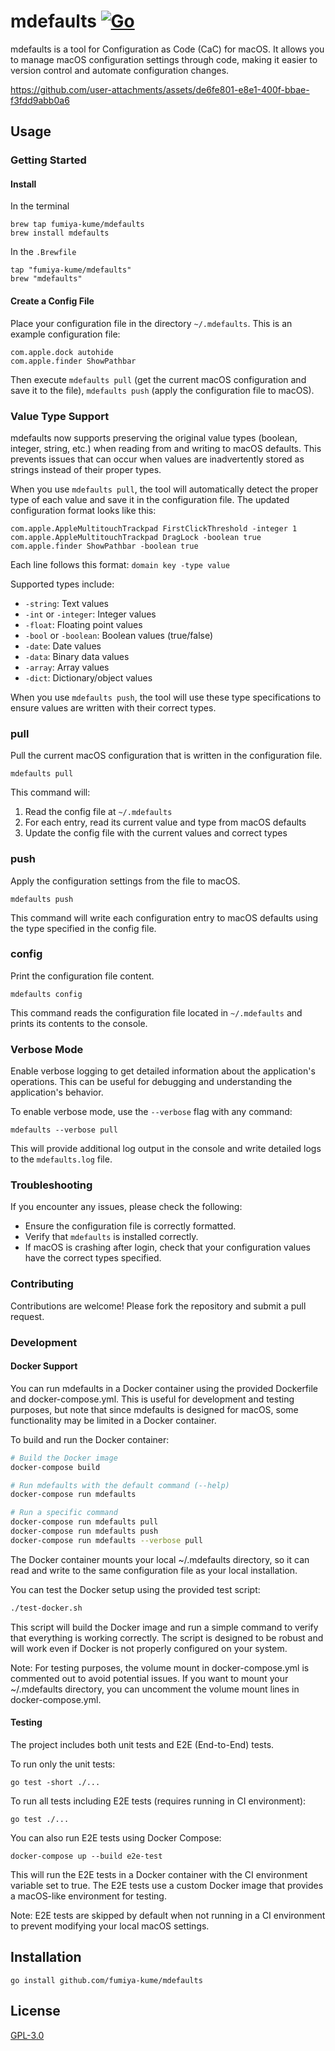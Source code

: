 # mdefaults [![Go](https://github.com/fumiya-kume/mdefaults/actions/workflows/go.yml/badge.svg)](https://github.com/fumiya-kume/mdefaults/actions/workflows/go.yml)

mdefaults is a tool for Configuration as Code (CaC) for macOS. It allows you to manage macOS configuration settings through code, making it easier to version control and automate configuration changes.

https://github.com/user-attachments/assets/de6fe801-e8e1-400f-bbae-f3fdd9abb0a6

## Usage

### Getting Started

#### Install

In the terminal
```
brew tap fumiya-kume/mdefaults
brew install mdefaults
```

In the `.Brewfile`
```
tap "fumiya-kume/mdefaults"
brew "mdefaults"
```

#### Create a Config File

Place your configuration file in the directory `~/.mdefaults`. This is an example configuration file:

```
com.apple.dock autohide
com.apple.finder ShowPathbar
```

Then execute `mdefaults pull` (get the current macOS configuration and save it to the file), `mdefaults push` (apply the configuration file to macOS).

### Value Type Support

mdefaults now supports preserving the original value types (boolean, integer, string, etc.) when reading from and writing to macOS defaults. This prevents issues that can occur when values are inadvertently stored as strings instead of their proper types.

When you use `mdefaults pull`, the tool will automatically detect the proper type of each value and save it in the configuration file. The updated configuration format looks like this:

```
com.apple.AppleMultitouchTrackpad FirstClickThreshold -integer 1
com.apple.AppleMultitouchTrackpad DragLock -boolean true
com.apple.finder ShowPathbar -boolean true
```

Each line follows this format: `domain key -type value`

Supported types include:
- `-string`: Text values
- `-int` or `-integer`: Integer values
- `-float`: Floating point values
- `-bool` or `-boolean`: Boolean values (true/false)
- `-date`: Date values
- `-data`: Binary data values
- `-array`: Array values
- `-dict`: Dictionary/object values

When you use `mdefaults push`, the tool will use these type specifications to ensure values are written with their correct types.

### pull

Pull the current macOS configuration that is written in the configuration file.

```
mdefaults pull
```

This command will:
1. Read the config file at `~/.mdefaults`
2. For each entry, read its current value and type from macOS defaults
3. Update the config file with the current values and correct types

### push

Apply the configuration settings from the file to macOS.

```
mdefaults push
```

This command will write each configuration entry to macOS defaults using the type specified in the config file.

### config

Print the configuration file content.

```
mdefaults config
```

This command reads the configuration file located in `~/.mdefaults` and prints its contents to the console.

### Verbose Mode

Enable verbose logging to get detailed information about the application's operations. This can be useful for debugging and understanding the application's behavior.

To enable verbose mode, use the `--verbose` flag with any command:

```
mdefaults --verbose pull
```

This will provide additional log output in the console and write detailed logs to the `mdefaults.log` file.

### Troubleshooting

If you encounter any issues, please check the following:
- Ensure the configuration file is correctly formatted.
- Verify that `mdefaults` is installed correctly.
- If macOS is crashing after login, check that your configuration values have the correct types specified.

### Contributing

Contributions are welcome! Please fork the repository and submit a pull request.

### Development

#### Docker Support

You can run mdefaults in a Docker container using the provided Dockerfile and docker-compose.yml. This is useful for development and testing purposes, but note that since mdefaults is designed for macOS, some functionality may be limited in a Docker container.

To build and run the Docker container:

```bash
# Build the Docker image
docker-compose build

# Run mdefaults with the default command (--help)
docker-compose run mdefaults

# Run a specific command
docker-compose run mdefaults pull
docker-compose run mdefaults push
docker-compose run mdefaults --verbose pull
```

The Docker container mounts your local ~/.mdefaults directory, so it can read and write to the same configuration file as your local installation.

You can test the Docker setup using the provided test script:

```bash
./test-docker.sh
```

This script will build the Docker image and run a simple command to verify that everything is working correctly. The script is designed to be robust and will work even if Docker is not properly configured on your system.

Note: For testing purposes, the volume mount in docker-compose.yml is commented out to avoid potential issues. If you want to mount your ~/.mdefaults directory, you can uncomment the volume mount lines in docker-compose.yml.

#### Testing
The project includes both unit tests and E2E (End-to-End) tests. 

To run only the unit tests:
```
go test -short ./...
```

To run all tests including E2E tests (requires running in CI environment):
```
go test ./...
```

You can also run E2E tests using Docker Compose:
```
docker-compose up --build e2e-test
```

This will run the E2E tests in a Docker container with the CI environment variable set to true. The E2E tests use a custom Docker image that provides a macOS-like environment for testing.

Note: E2E tests are skipped by default when not running in a CI environment to prevent modifying your local macOS settings.

## Installation

```
go install github.com/fumiya-kume/mdefaults
```

## License

[GPL-3.0](LICENSE)
